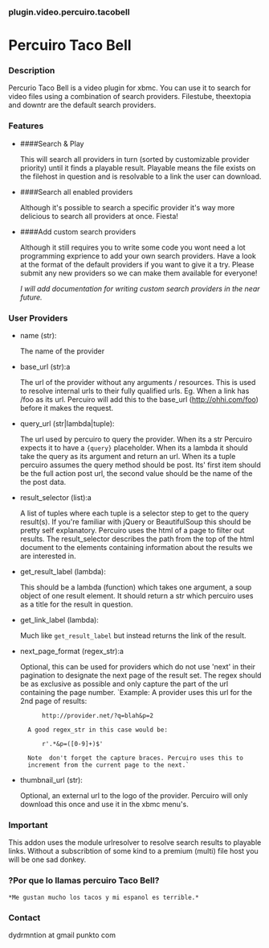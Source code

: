 ### plugin.video.percuiro.tacobell
# Percuiro Taco Bell


### Description

Percurio Taco Bell is a video plugin for xbmc. You can use it to search for
video files using a combination of search providers.
Filestube, theextopia and downtr are the default search providers.


### Features

- ####Search & Play

  This will search all providers in turn (sorted by customizable provider
  priority) until it finds a playable result. Playable means the file exists
  on the filehost in question and is resolvable to a link the user can
  download.

- ####Search all enabled providers

  Although it's possible to search a specific provider it's way more
  delicious to search all providers at once. Fiesta!

- ####Add custom search providers

  Although it still requires you to write some code you wont need a lot programming exprience
  to add your own search providers. Have a look at the format of the default providers if you
  want to give it a try. Please submit any new providers so we can make them available for everyone!

  *I will add documentation for writing custom search providers in the near future.*

### User Providers

- name (str):

  The name of the provider

- base_url (str):a

  The url of the provider without any arguments / resources.
  This is used to resolve internal urls to their fully
  qualified urls. Eg. When a link has /foo as its url.
  Percuiro will add this to the base_url
  (http://ohhi.com/foo) before it makes the request.

- query_url (str|lambda|tuple):

  The url used by percuiro to query the provider.
  When its a str Percuiro expects it to have a `{query}` placeholder.
  When its a lambda it should take the query as its argument and return
  an url.
  When its a tuple percuiro assumes the query method should be post. Its'
  first item should be the full action post url, the second value should
  be the name of the the post data.

- result_selector (list):a

  A list of tuples where each tuple is a selector step to get to
  the query result(s). If you're familiar with jQuery or BeautifulSoup
  this should be pretty self explanatory.
  Percuiro uses the html of a page to filter out results. The
  result_selector describes the path from the top of the html document
  to the elements containing information about the results we are
  interested in.

- get_result_label (lambda):

  This should be a lambda (function) which takes one argument, a soup
  object of one result element. It should return a str which percuiro
  uses as a title for the result in question.

- get_link_label (lambda):

  Much like `get_result_label` but instead returns the link of the result.

- next_page_format (regex_str):a

  Optional, this can be used for providers which do not use 'next'
  in their pagination to designate the next page of the result set.
  The regex should be as exclusive as possible and only capture the
  part of the url containing the page number.
  `Example:
        A provider uses this url for the 2nd page of results:

            http://provider.net/?q=blah&p=2

        A good regex_str in this case would be:

            r'.*&p=([0-9]+)$'

        Note  don't forget the capture braces. Percuiro uses this to
        increment from the current page to the next.`

- thumbnail_url (str):

  Optional, an external url to the logo of the provider. Percuiro will
  only download this once and use it in the xbmc menu's.

### Important

This addon uses the module urlresolver to resolve search results to playable links. Without a subscribtion
of some kind to a premium (multi) file host you will be one sad donkey.

### ?Por que lo llamas percuiro Taco Bell?

    *Me gustan mucho los tacos y mi espanol es terrible.*

### Contact

dydrmntion at gmail punkto com

